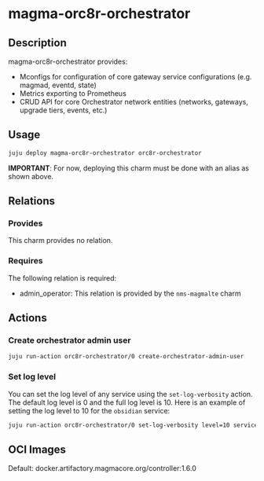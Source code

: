 # magma-orc8r-orchestrator

## Description
magma-orc8r-orchestrator provides:
- Mconfigs for configuration of core gateway service configurations (e.g. magmad, eventd, state)
- Metrics exporting to Prometheus
- CRUD API for core Orchestrator network entities (networks, gateways, upgrade tiers, events, etc.)

## Usage

```bash
juju deploy magma-orc8r-orchestrator orc8r-orchestrator
```

**IMPORTANT**: For now, deploying this charm must be done with an alias as shown above.


## Relations

### Provides

This charm provides no relation.

### Requires

The following relation is required:

- admin_operator: This relation is provided by the `nms-magmalte` charm

## Actions

### Create orchestrator admin user

```bash
juju run-action orc8r-orchestrator/0 create-orchestrator-admin-user
```

### Set log level
You can set the log level of any service using the `set-log-verbosity` action. The default log
level is 0 and the full log level is 10. Here is an example of setting the log level to 10 for the 
`obsidian` service:

```bash
juju run-action orc8r-orchestrator/0 set-log-verbosity level=10 service=obsidian
```

## OCI Images

Default: docker.artifactory.magmacore.org/controller:1.6.0
